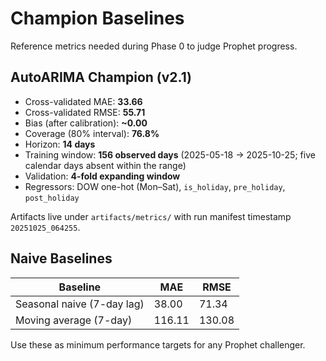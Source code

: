 # Champion Baselines

Reference metrics needed during Phase 0 to judge Prophet progress.

## AutoARIMA Champion (v2.1)

- Cross-validated MAE: **33.66**
- Cross-validated RMSE: **55.71**
- Bias (after calibration): **~0.00**
- Coverage (80% interval): **76.8%**
- Horizon: **14 days**
- Training window: **156 observed days** (2025-05-18 → 2025-10-25; five calendar days absent within the range)
- Validation: **4-fold expanding window**
- Regressors: DOW one-hot (Mon–Sat), `is_holiday`, `pre_holiday`, `post_holiday`

Artifacts live under `artifacts/metrics/` with run manifest timestamp
`20251025_064255`.

## Naive Baselines

| Baseline | MAE | RMSE |
| --- | --- | --- |
| Seasonal naive (7-day lag) | 38.00 | 71.34 |
| Moving average (7-day) | 116.11 | 130.08 |

Use these as minimum performance targets for any Prophet challenger.
